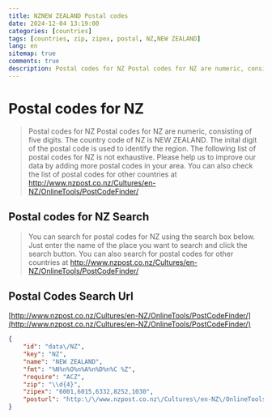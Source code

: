 ```yaml
---
title: NZNEW ZEALAND Postal codes 
date: 2024-12-04 13:19:00
categories: [countries]
tags: [countries, zip, zipex, postal, NZ,NEW ZEALAND]
lang: en
sitemap: true
comments: true
description: Postal codes for NZ Postal codes for NZ are numeric, consisting of five digits. The country code of NZ is NEW ZEALAND. The inital digit of the postal code is used to identify the region. The following list of postal codes for NZ is not exhaustive. Please help us to improve our data by adding more postal codes in your area. You can also check the list of postal codes for other countries at http://www.nzpost.co.nz/Cultures/en-NZ/OnlineTools/PostCodeFinder/
---
```


# Postal codes for NZ
> Postal codes for NZ Postal codes for NZ are numeric, consisting of five digits. The country code of NZ is NEW ZEALAND. The inital digit of the postal code is used to identify the region. The following list of postal codes for NZ is not exhaustive. Please help us to improve our data by adding more postal codes in your area. You can also check the list of postal codes for other countries at http://www.nzpost.co.nz/Cultures/en-NZ/OnlineTools/PostCodeFinder/

## Postal codes for NZ Search 
> You can search for postal codes for NZ using the search box below. Just enter the name of the place you want to search and click the search button. You can also search for postal codes for other countries at http://www.nzpost.co.nz/Cultures/en-NZ/OnlineTools/PostCodeFinder/

## Postal Codes Search Url

[http://www.nzpost.co.nz/Cultures/en-NZ/OnlineTools/PostCodeFinder/](http://www.nzpost.co.nz/Cultures/en-NZ/OnlineTools/PostCodeFinder/)
```json
{
    "id": "data\/NZ",
    "key": "NZ",
    "name": "NEW ZEALAND",
    "fmt": "%N%n%O%n%A%n%D%n%C %Z",
    "require": "ACZ",
    "zip": "\\d{4}",
    "zipex": "6001,6015,6332,8252,1030",
    "posturl": "http:\/\/www.nzpost.co.nz\/Cultures\/en-NZ\/OnlineTools\/PostCodeFinder\/"
}
```
